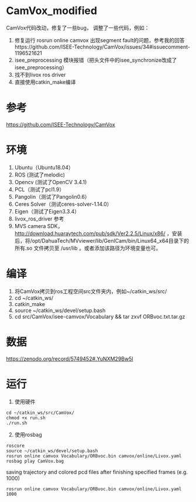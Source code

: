 # CamVox_modified
CamVox代码改动，修复了一些bug， 调整了一些代码，例如：
1. 修复运行 rosrun online camvox 出现segment fault的问题，参考我的回答https://github.com/ISEE-Technology/CamVox/issues/34#issuecomment-1196521621
2. isee_preprocessing 模块报错（把头文件中的isee_synchronize改成了isee_preprocessing）
3. 找不到livox ros driver
4. 直接使用catkin_make编译

# 参考
https://github.com/ISEE-Technology/CamVox  

# 环境
1. Ubuntu（Ubuntu18.04）  
2. ROS (测试了melodic)  
3. Opencv (测试了OpenCV 3.4.1)  
4. PCL（测试了pcl1.9）  
5. Pangolin（测试了Pangolin0.6）  
6. Ceres Solver（测试ceres-solver-1.14.0）  
7. Eigen（测试了Eigen3.3.4）  
8. livox_ros_driver  参考
9. MVS camera SDK，http://download.huaraytech.com/pub/sdk/Ver2.2.5/Linux/x86/ ，安装后，将/opt/DahuaTech/MVviewer/lib/GenICam/bin/Linux64_x64目录下的所有.so 文件拷贝至 /usr/lib 。或者添加该路径为环境变量也可。    

# 编译
1. 将CamVox拷贝到ros工程空间src文件夹内，例如~/catkin_ws/src/  
2. cd ~/catkin_ws/
3. catkin_make
4. source ~/catkin_ws/devel/setup.bash  
5. cd src/CamVox/isee-camvox/Vocabulary && tar zxvf ORBvoc.txt.tar.gz

# 数据
https://zenodo.org/record/5749452#.YuNXM29Bw5l

# 运行
1. 使用硬件 
``` 
cd ~/catkin_ws/src/CamVox/  
chmod +x run.sh  
./run.sh
```  
2. 使用rosbag 
```
roscore  
source ~/catkin_ws/devel/setup.bash   
rosrun online camvox Vocabulary/ORBvoc.bin camvox/online/Livox.yaml  
rosbag play CamVox.bag  
```
saving trajectory and colored pcd files after finishing specified frames (e.g. 1000)
```
rosrun online camvox Vocabulary/ORBvoc.bin camvox/online/Livox.yaml 1000
```